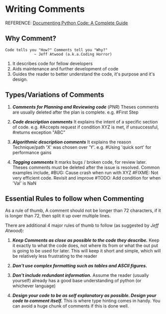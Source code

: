 # Writing Comments
REFERENCE: [Documenting Python Code: A Complete Guide](https://realpython.com/lessons/documenting-vs-commenting-code/)

## Why Comment?

    Code tells you "How?" Comments tell you "Why?" 
                 ~ Jeff Atwood (a.k.a.Coding Horror)

1. It describes code for fellow developers
2. Aids maintenance and further development of code
3. Guides the reader to better understand the code, it's purpose and it's design.

## Types/Variations of Comments

1.  ***Comments for Planning and Reviewing code*** (*PNR*)
    Theses comments are usually deleted after the plan is complete.
    e.g. 
    #First Step

2.  ***Code description comments***
    It explains the intent of a specific section of code.
    e.g. 
    #Accepts request if condition XYZ is met, if unsuccessful,
    #returns exception "ABC"

3.  ***Algorithmic description comments***
    It explains the reason Technique/path 'X' was chosen over 'Y'.
    e.g. 
    #Using 'quick sort' for performance gains

4.  ***Tagging comments***
    It marks bugs / broken code, for review later. Theses comments must be deleted after the issue is resolved.
    Common examples include,
    #BUG: Cause crash when run with XYZ 
    #FIXME: Not very efficient code. Revisit and improve
    #TODO: Add condition for when 'Val' is NaN

## Essential Rules to follow when Commenting

As a rule of thumb, A comment should not be longer than 72 characters, if it is longer than 72, then split it up over multiple lines.

There are additional 4 major rules of thumb to follow (as suggested by *Jeff Atwood*):
1. ***Keep Comments as close as possible to the code they describe.***
    Keep it exactly to what the code does, not where its from or what the out put is going to be used for later. This will keep it short and simple, which will be relatively less frustrating to the reader

2. ***Don't use complex formatting such as tables and ASCII figures.***

3. ***Don't include redundant information.***
    Assume the reader (usually yourself) already has a good base understanding of python (or whichever language)

4. ***Design your code to be as self explanatory as possible. Design your code to comment itself.***
    This is where type hinting comes in handy. You can avoid a huge chunk of comments if this is done well.